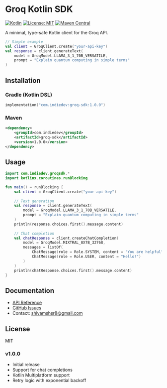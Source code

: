 # Groq Kotlin SDK

[![Kotlin](https://img.shields.io/badge/Kotlin-1.9.0-blue.svg)](https://kotlinlang.org)
[![License: MIT](https://img.shields.io/badge/License-MIT-yellow.svg)](LICENSE)
[![Maven Central](https://img.shields.io/maven-central/v/com.indiedev/groq-sdk)](https://search.maven.org/artifact/com.indiedev/groq-sdk)

A minimal, type-safe Kotlin client for the Groq API.

```kotlin
// Simple example
val client = GroqClient.create("your-api-key")
val response = client.generateText(
    model = GroqModel.LLAMA_3_1_70B_VERSATILE,
    prompt = "Explain quantum computing in simple terms"
)
```

## Installation

### Gradle (Kotlin DSL)

```kotlin
implementation("com.indiedev:groq-sdk:1.0.0")
```

### Maven

```xml
<dependency>
    <groupId>com.indiedev</groupId>
    <artifactId>groq-sdk</artifactId>
    <version>1.0.0</version>
</dependency>
```

## Usage

```kotlin
import com.indiedev.groqsdk.*
import kotlinx.coroutines.runBlocking

fun main() = runBlocking {
    val client = GroqClient.create("your-api-key")
    
    // Text generation
    val response = client.generateText(
        model = GroqModel.LLAMA_3_1_70B_VERSATILE,
        prompt = "Explain quantum computing in simple terms"
    )
    println(response.choices.first().message.content)
    
    // Chat completion
    val chatResponse = client.createChatCompletion(
        model = GroqModel.MIXTRAL_8X7B_32768,
        messages = listOf(
            ChatMessage(role = Role.SYSTEM, content = "You are helpful"),
            ChatMessage(role = Role.USER, content = "Hello!")
        )
    )
    println(chatResponse.choices.first().message.content)
}
```

## Documentation

- [API Reference](https://docs.groq.com/)
- [GitHub Issues](https://github.com/shiv207/groq-kotlin-sdk/issues)
- Contact: shivamshsr8@gmail.com

## License

MIT

### v1.0.0
- Initial release
- Support for chat completions
- Kotlin Multiplatform support
- Retry logic with exponential backoff
